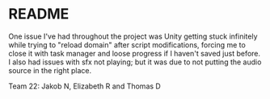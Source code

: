 # README
One issue I've had throughout the project was Unity getting stuck infinitely while trying to "reload domain" after script modifications, forcing me to close it with task manager and loose progress if I haven't saved just before. I also had issues with sfx not playing; but it was due to not putting the audio source in the right place.

Team 22: 
Jakob N, Elizabeth R and Thomas D




